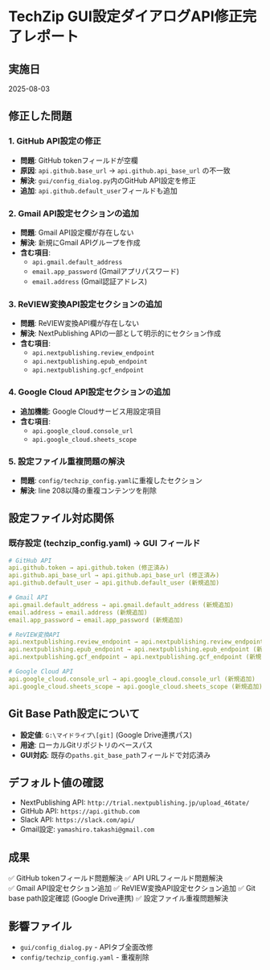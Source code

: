 # TechZip GUI設定ダイアログAPI修正完了レポート

## 実施日
2025-08-03

## 修正した問題

### 1. GitHub API設定の修正
- **問題**: GitHub tokenフィールドが空欄
- **原因**: `api.github.base_url` → `api.github.api_base_url` の不一致
- **解決**: `gui/config_dialog.py`内のGitHub API設定を修正
- **追加**: `api.github.default_user`フィールドも追加

### 2. Gmail API設定セクションの追加
- **問題**: Gmail API設定欄が存在しない
- **解決**: 新規にGmail APIグループを作成
- **含む項目**:
  - `api.gmail.default_address`
  - `email.app_password` (Gmailアプリパスワード)
  - `email.address` (Gmail認証アドレス)

### 3. ReVIEW変換API設定セクションの追加
- **問題**: ReVIEW変換API欄が存在しない
- **解決**: NextPublishing APIの一部として明示的にセクション作成
- **含む項目**:
  - `api.nextpublishing.review_endpoint`
  - `api.nextpublishing.epub_endpoint`
  - `api.nextpublishing.gcf_endpoint`

### 4. Google Cloud API設定セクションの追加
- **追加機能**: Google Cloudサービス用設定項目
- **含む項目**:
  - `api.google_cloud.console_url`
  - `api.google_cloud.sheets_scope`

### 5. 設定ファイル重複問題の解決
- **問題**: `config/techzip_config.yaml`に重複したセクション
- **解決**: line 208以降の重複コンテンツを削除

## 設定ファイル対応関係

### 既存設定 (techzip_config.yaml) → GUI フィールド
```yaml
# GitHub API
api.github.token → api.github.token (修正済み)
api.github.api_base_url → api.github.api_base_url (修正済み)
api.github.default_user → api.github.default_user (新規追加)

# Gmail API  
api.gmail.default_address → api.gmail.default_address (新規追加)
email.address → email.address (新規追加)
email.app_password → email.app_password (新規追加)

# ReVIEW変換API
api.nextpublishing.review_endpoint → api.nextpublishing.review_endpoint (新規追加)
api.nextpublishing.epub_endpoint → api.nextpublishing.epub_endpoint (新規追加)
api.nextpublishing.gcf_endpoint → api.nextpublishing.gcf_endpoint (新規追加)

# Google Cloud API
api.google_cloud.console_url → api.google_cloud.console_url (新規追加)
api.google_cloud.sheets_scope → api.google_cloud.sheets_scope (新規追加)
```

## Git Base Path設定について
- **設定値**: `G:\マイドライブ\[git]` (Google Drive連携パス)
- **用途**: ローカルGitリポジトリのベースパス
- **GUI対応**: 既存の`paths.git_base_path`フィールドで対応済み

## デフォルト値の確認
- NextPublishing API: `http://trial.nextpublishing.jp/upload_46tate/`
- GitHub API: `https://api.github.com`
- Slack API: `https://slack.com/api/`
- Gmail設定: `yamashiro.takashi@gmail.com`

## 成果
✅ GitHub tokenフィールド問題解決
✅ API URLフィールド問題解決  
✅ Gmail API設定セクション追加
✅ ReVIEW変換API設定セクション追加
✅ Git base path設定確認 (Google Drive連携)
✅ 設定ファイル重複問題解決

## 影響ファイル
- `gui/config_dialog.py` - APIタブ全面改修
- `config/techzip_config.yaml` - 重複削除